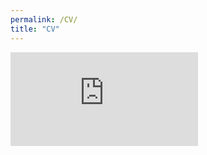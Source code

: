 ```yaml
---
permalink: /CV/
title: "CV"
---
```

<embed src="https://www.dropbox.com/home/MIT/CV?preview=FreeseLyssa_CV.pdf" type="application/pdf"/>
